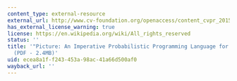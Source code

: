 ```yaml
---
content_type: external-resource
external_url: http://www.cv-foundation.org/openaccess/content_cvpr_2015/papers/Kulkarni_Picture_A_Probabilistic_2015_CVPR_paper.pdf
has_external_license_warning: true
license: https://en.wikipedia.org/wiki/All_rights_reserved
status: ''
title: '"Picture: An Imperative Probabilistic Programming Language for Scene Perception."
  (PDF - 2.4MB)'
uid: ecea8a1f-f243-453a-98ac-41a66d500af0
wayback_url: ''
---
```

